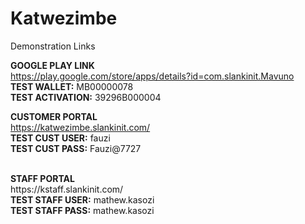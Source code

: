 # Katwezimbe


Demonstration Links

<b>GOOGLE PLAY LINK</b><br>
https://play.google.com/store/apps/details?id=com.slankinit.Mavuno<br>
<b>TEST WALLET:</b>        MB00000078<br>
<b>TEST ACTIVATION:</b>    39296B000004<br>


<b>CUSTOMER PORTAL</b><br>
https://katwezimbe.slankinit.com/<br>
<b>TEST CUST USER:</b> fauzi<br>
<b>TEST CUST PASS:</b> Fauzi@7727<br> 

<br>
<b>STAFF PORTAL</b><br>
https://kstaff.slankinit.com/<br>
<b>TEST STAFF USER:</b> mathew.kasozi<br>
<b>TEST STAFF PASS:</b> mathew.kasozi<br>
<br>

